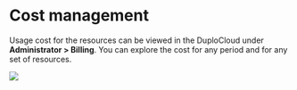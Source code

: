 # Cost management

Usage cost for the resources can be viewed in the DuploCloud under **Administrator > Billing**. You can explore the cost for any period and for any set of resources.

![](https://duplocloud.com/wp-content/uploads/2021/11/billing.png)
